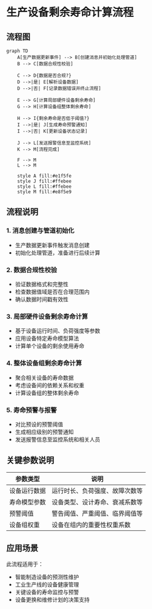 # 生产设备剩余寿命计算流程

## 流程图

```mermaid
graph TD
    A[生产数据更新事件] --> B[创建消息并初始化处理管道]
    B --> C[数据合规性校验]
    
    C --> D{数据是否合规?}
    D -->|是| E[解析设备数据]
    D -->|否| F[记录数据错误并终止流程]
    
    E --> G[计算局部硬件设备剩余寿命]
    G --> H[计算设备组整体剩余寿命]
    
    H --> I{剩余寿命是否低于阈值?}
    I -->|是| J[生成寿命预警通知]
    I -->|否| K[更新设备状态记录]
    
    J --> L[发送报警信息至监控系统]
    K --> M[流程完成]
    
    F --> M
    L --> M
    
    style A fill:#e1f5fe
    style J fill:#ffebee
    style L fill:#ffebee
    style M fill:#e8f5e9
```

## 流程说明

### 1. 消息创建与管道初始化
- 生产数据更新事件触发消息创建
- 初始化处理管道，准备进行后续计算

### 2. 数据合规性校验
- 验证数据格式和完整性
- 检查数据值域是否在合理范围内
- 确认数据时间戳有效性

### 3. 局部硬件设备剩余寿命计算
- 基于设备运行时间、负荷强度等参数
- 应用设备特定寿命模型算法
- 计算单个设备的剩余使用寿命

### 4. 整体设备组剩余寿命计算
- 聚合相关设备的寿命数据
- 考虑设备间的依赖关系和权重
- 计算设备组的整体剩余寿命

### 5. 寿命预警与报警
- 对比预设的预警阈值
- 生成相应级别的预警通知
- 发送报警信息至监控系统和相关人员

## 关键参数说明

| 参数类型 | 说明 |
|---------|------|
| 设备运行数据 | 运行时长、负荷强度、故障次数等 |
| 寿命模型参数 | 设备类型、设计寿命、衰减系数等 |
| 预警阈值 | 警告阈值、严重阈值、临界阈值等 |
| 设备组权重 | 设备在组内的重要性权重系数 |

## 应用场景

此流程适用于：
- 智能制造设备的预测性维护
- 工业生产线的设备健康管理
- 关键设备的寿命监控与预警
- 设备更换和维修计划的决策支持